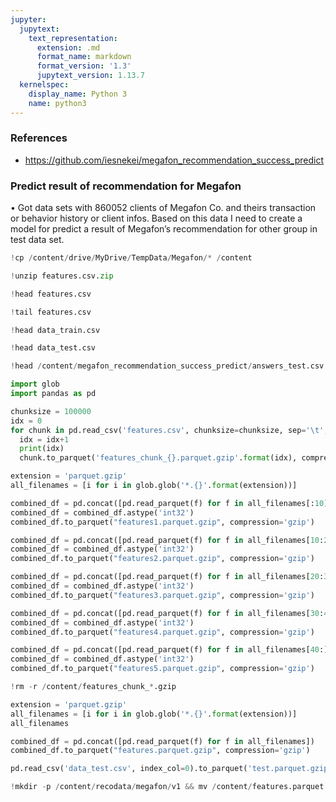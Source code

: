 ```yaml
---
jupyter:
  jupytext:
    text_representation:
      extension: .md
      format_name: markdown
      format_version: '1.3'
      jupytext_version: 1.13.7
  kernelspec:
    display_name: Python 3
    name: python3
---
```


<!-- #region id="Bszk6pYpOl-D" -->
### References
- https://github.com/iesnekei/megafon_recommendation_success_predict
<!-- #endregion -->

<!-- #region id="9ppBIsLgOiTG" -->
### Predict result of recommendation for Megafon
<!-- #endregion -->

<!-- #region id="SoFLgIPXO6sX" -->
• Got data sets with 860052 clients of Megafon Co. and theirs transaction or behavior history or client infos. Based on this data I need to create a model for predict a result of Megafon’s recommendation for other group in test data set.
<!-- #endregion -->

```python id="-tR0-bkoOHoO" executionInfo={"status": "ok", "timestamp": 1626722709913, "user_tz": -330, "elapsed": 95201, "user": {"displayName": "Sparsh Agarwal", "photoUrl": "", "userId": "13037694610922482904"}}
!cp /content/drive/MyDrive/TempData/Megafon/* /content
```

```python colab={"base_uri": "https://localhost:8080/"} id="Az4i11_IOx_S" executionInfo={"status": "ok", "timestamp": 1626723176427, "user_tz": -330, "elapsed": 425039, "user": {"displayName": "Sparsh Agarwal", "photoUrl": "", "userId": "13037694610922482904"}} outputId="a97ff65e-a87e-4486-aede-600d875c918e"
!unzip features.csv.zip
```

```python colab={"base_uri": "https://localhost:8080/"} id="K1tss2qTO1D9" executionInfo={"status": "ok", "timestamp": 1626723197121, "user_tz": -330, "elapsed": 571, "user": {"displayName": "Sparsh Agarwal", "photoUrl": "", "userId": "13037694610922482904"}} outputId="c6bfbf7e-9fce-4af0-dd62-121b57be45b3"
!head features.csv
```

```python colab={"base_uri": "https://localhost:8080/"} id="wsO2ELrKRVLE" executionInfo={"status": "ok", "timestamp": 1626723413211, "user_tz": -330, "elapsed": 509, "user": {"displayName": "Sparsh Agarwal", "photoUrl": "", "userId": "13037694610922482904"}} outputId="6ba67ae8-e0e0-4427-b367-7da202be0916"
!tail features.csv
```

```python colab={"base_uri": "https://localhost:8080/"} id="LjZcFuzmQhhg" executionInfo={"status": "ok", "timestamp": 1626723229073, "user_tz": -330, "elapsed": 17, "user": {"displayName": "Sparsh Agarwal", "photoUrl": "", "userId": "13037694610922482904"}} outputId="03bd4f65-5172-413c-dabb-b81c45f27db3"
!head data_train.csv
```

```python colab={"base_uri": "https://localhost:8080/"} id="MukQQWfSQpmz" executionInfo={"status": "ok", "timestamp": 1626723248914, "user_tz": -330, "elapsed": 412, "user": {"displayName": "Sparsh Agarwal", "photoUrl": "", "userId": "13037694610922482904"}} outputId="e6087c39-8da1-42b4-b507-53232964739b"
!head data_test.csv
```

```python colab={"base_uri": "https://localhost:8080/"} id="4cFPfDd3QuJP" executionInfo={"status": "ok", "timestamp": 1626723314840, "user_tz": -330, "elapsed": 680, "user": {"displayName": "Sparsh Agarwal", "photoUrl": "", "userId": "13037694610922482904"}} outputId="6979ea62-ebb1-4025-bc9d-cf0337228555"
!head /content/megafon_recommendation_success_predict/answers_test.csv
```

```python id="gEi0u_R-Q-b5" executionInfo={"status": "ok", "timestamp": 1626725102308, "user_tz": -330, "elapsed": 496, "user": {"displayName": "Sparsh Agarwal", "photoUrl": "", "userId": "13037694610922482904"}}
import glob
import pandas as pd
```

```python id="HareiaU-ZEPu"
chunksize = 100000
idx = 0
for chunk in pd.read_csv('features.csv', chunksize=chunksize, sep='\t', index_col=0):
  idx = idx+1
  print(idx)
  chunk.to_parquet('features_chunk_{}.parquet.gzip'.format(idx), compression='gzip')
```

```python id="WIItI2DmZClI"
extension = 'parquet.gzip'
all_filenames = [i for i in glob.glob('*.{}'.format(extension))]
```

```python id="Xqe4konLTmgw" executionInfo={"status": "ok", "timestamp": 1626725142847, "user_tz": -330, "elapsed": 38826, "user": {"displayName": "Sparsh Agarwal", "photoUrl": "", "userId": "13037694610922482904"}}
combined_df = pd.concat([pd.read_parquet(f) for f in all_filenames[:10]])
combined_df = combined_df.astype('int32')
combined_df.to_parquet("features1.parquet.gzip", compression='gzip')
```

```python id="VsByxR3zWdZG" executionInfo={"status": "ok", "timestamp": 1626725181463, "user_tz": -330, "elapsed": 33691, "user": {"displayName": "Sparsh Agarwal", "photoUrl": "", "userId": "13037694610922482904"}}
combined_df = pd.concat([pd.read_parquet(f) for f in all_filenames[10:20]])
combined_df = combined_df.astype('int32')
combined_df.to_parquet("features2.parquet.gzip", compression='gzip')
```

```python id="vN5SFs7UWedQ"
combined_df = pd.concat([pd.read_parquet(f) for f in all_filenames[20:30]])
combined_df = combined_df.astype('int32')
combined_df.to_parquet("features3.parquet.gzip", compression='gzip')
```

```python id="atPer8-QX_2a"
combined_df = pd.concat([pd.read_parquet(f) for f in all_filenames[30:40]])
combined_df = combined_df.astype('int32')
combined_df.to_parquet("features4.parquet.gzip", compression='gzip')
```

```python id="S0lXDZEyYDHs" executionInfo={"status": "ok", "timestamp": 1626725281408, "user_tz": -330, "elapsed": 1553, "user": {"displayName": "Sparsh Agarwal", "photoUrl": "", "userId": "13037694610922482904"}}
combined_df = pd.concat([pd.read_parquet(f) for f in all_filenames[40:]])
combined_df = combined_df.astype('int32')
combined_df.to_parquet("features5.parquet.gzip", compression='gzip')
```

```python id="yfYTkB2qYG9C" executionInfo={"status": "ok", "timestamp": 1626725317289, "user_tz": -330, "elapsed": 443, "user": {"displayName": "Sparsh Agarwal", "photoUrl": "", "userId": "13037694610922482904"}}
!rm -r /content/features_chunk_*.gzip
```

```python colab={"base_uri": "https://localhost:8080/"} id="7LEUKD6aYnZA" executionInfo={"status": "ok", "timestamp": 1626725348361, "user_tz": -330, "elapsed": 410, "user": {"displayName": "Sparsh Agarwal", "photoUrl": "", "userId": "13037694610922482904"}} outputId="11501d03-b6ff-4670-d185-bfb686ee3e0d"
extension = 'parquet.gzip'
all_filenames = [i for i in glob.glob('*.{}'.format(extension))]
all_filenames
```

```python id="U1oXRoeMYu-b" executionInfo={"status": "ok", "timestamp": 1626725534610, "user_tz": -330, "elapsed": 155095, "user": {"displayName": "Sparsh Agarwal", "photoUrl": "", "userId": "13037694610922482904"}}
combined_df = pd.concat([pd.read_parquet(f) for f in all_filenames])
combined_df.to_parquet("features.parquet.gzip", compression='gzip')
```

```python id="CsNEvgiAY2sg" executionInfo={"status": "ok", "timestamp": 1626725936752, "user_tz": -330, "elapsed": 408, "user": {"displayName": "Sparsh Agarwal", "photoUrl": "", "userId": "13037694610922482904"}}
pd.read_csv('data_test.csv', index_col=0).to_parquet('test.parquet.gzip', compression='gzip')
```

```python id="Y2wonfFhZhS8" executionInfo={"status": "ok", "timestamp": 1626725788797, "user_tz": -330, "elapsed": 414, "user": {"displayName": "Sparsh Agarwal", "photoUrl": "", "userId": "13037694610922482904"}}
!mkdir -p /content/recodata/megafon/v1 && mv /content/features.parquet.gzip /content/recodata/megafon/v1
```
